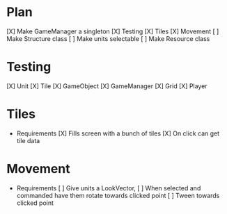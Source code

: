 # Plan

[X] Make GameManager a singleton
[X] Testing
[X] Tiles
[X] Movement 
[ ] Make Structure class
[ ] Make units selectable
[ ] Make Resource class

# Testing
[X] Unit
[X] Tile
[X] GameObject
[X] GameManager
[X] Grid
[X] Player

# Tiles
- Requirements
 [X] Fills screen with a bunch of tiles
 [X] On click can get tile data

# Movement

- Requirements
 [ ] Give units a LookVector,
 [ ] When selected and commanded have them rotate towards clicked point
 [ ] Tween towards clicked point
